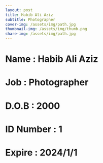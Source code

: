 ```yaml
---
layout: post
title: Habib Ali Aziz
subtitle: Photographer
cover-img: /assets/img/path.jpg
thumbnail-img: /assets/img/thumb.png
share-img: /assets/img/path.jpg
---
```


# Name : Habib Ali Aziz
# Job : Photographer
# D.O.B : 2000
# ID Number : 1
# Expire : 2024/1/1
